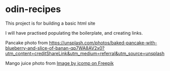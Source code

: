 # odin-recipes
This project is for building a basic html site

I will have practised populating the boilerplate, and creating links.

Pancake photo from https://unsplash.com/photos/baked-pancake-with-blueberry-and-slice-of-banan-qp7WA8AV2x0?utm_content=creditShareLink&utm_medium=referral&utm_source=unsplash

Mango juice photo from <a href="https://www.freepik.com/free-photo/mango-juice-wooden-floor-table_4525863.htm">Image by jcomp on Freepik</a>

